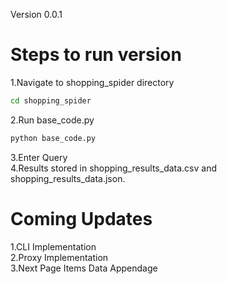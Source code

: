 Version 0.0.1 

# Steps to run version
1.Navigate to shopping_spider directory<br>
```bash
cd shopping_spider
```
2.Run base_code.py<br>
```bash
python base_code.py
```
3.Enter Query<br>
4.Results stored in shopping_results_data.csv and shopping_results_data.json.<br>

# Coming Updates
1.CLI Implementation<br>
2.Proxy Implementation<br>
3.Next Page Items Data Appendage<br>
